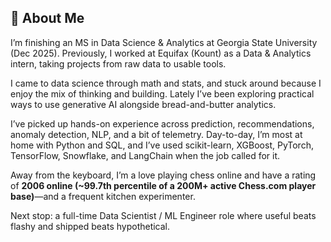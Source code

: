 ## 👋 About Me

I’m finishing an MS in Data Science & Analytics at Georgia State University (Dec 2025). Previously, I worked at Equifax (Kount) as a Data & Analytics intern, taking projects from raw data to usable tools.

I came to data science through math and stats, and stuck around because I enjoy the mix of thinking and building. Lately I’ve been exploring practical ways to use generative AI alongside bread-and-butter analytics.

I’ve picked up hands-on experience across prediction, recommendations, anomaly detection, NLP, and a bit of telemetry. Day-to-day, I’m most at home with Python and SQL, and I’ve used scikit-learn, XGBoost, PyTorch, TensorFlow, Snowflake, and LangChain when the job called for it.

Away from the keyboard, I’m a love playing chess online and have a rating of **2006 online (~99.7th percentile of a 200M+ active Chess.com player base)**—and a frequent kitchen experimenter.

Next stop: a full-time Data Scientist / ML Engineer role where useful beats flashy and shipped beats hypothetical.
